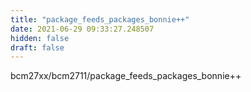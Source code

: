 ```yaml
---
title: "package_feeds_packages_bonnie++"
date: 2021-06-29 09:33:27.248507
hidden: false
draft: false
---
```


bcm27xx/bcm2711/package_feeds_packages_bonnie++

